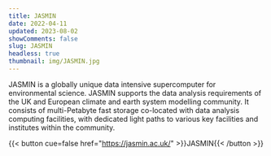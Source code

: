 ```yaml
---
title: JASMIN
date: 2022-04-11
updated: 2023-08-02
showComments: false 
slug: JASMIN
headless: true
thumbnail: img/JASMIN.jpg
---
```


JASMIN is a globally unique data intensive supercomputer for environmental science. JASMIN supports the data analysis requirements of the UK and European climate and earth system modelling community. It consists of multi-Petabyte fast storage co-located with data analysis computing facilities, with dedicated light paths to various key facilities and institutes within the community.

{{< button cue=false href="https://jasmin.ac.uk/" >}}JASMIN{{< /button >}}